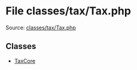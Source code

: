 File classes/tax/Tax.php
=========

Source: [classes/tax/Tax.php](https://github.com/PrestaShop/PrestaShop/blob/1.5.6.1/classes/tax/Tax.php)


Classes
-------

* [TaxCore](class.TaxCore.md)

